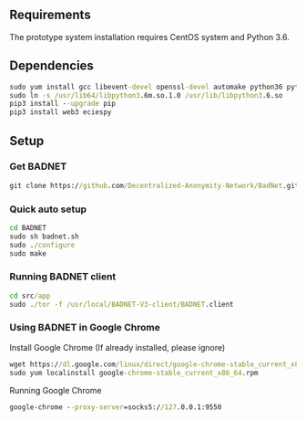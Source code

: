 ## Requirements
The prototype system installation requires CentOS system and Python 3.6.

## Dependencies
```bat
sudo yum install gcc libevent-devel openssl-devel automake python36 python36-devel -y
sudo ln -s /usr/lib64/libpython3.6m.so.1.0 /usr/lib/libpython3.6.so
pip3 install --upgrade pip
pip3 install web3 eciespy
```

## Setup
### Get BADNET
```bat
git clone https://github.com/Decentralized-Anonymity-Network/BadNet.git
```

### Quick auto setup
```bat
cd BADNET
sudo sh badnet.sh
sudo ./configure
sudo make
```

### Running BADNET client
```bat
cd src/app
sudo ./tor -f /usr/local/BADNET-V3-client/BADNET.client
```

### Using BADNET in Google Chrome
Install Google Chrome (If already installed, please ignore)
```bat
wget https://dl.google.com/linux/direct/google-chrome-stable_current_x86_64.rpm
sudo yum localinstall google-chrome-stable_current_x86_64.rpm
```

Running Google Chrome
```bat
google-chrome --proxy-server=socks5://127.0.0.1:9550
```
